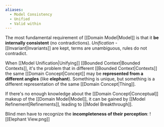 ```yaml
---
aliases:
  - Model Consistency
  - Unified
  - Valid within
---
```

The most fundamental requirement of [[Domain Model|Model]] is that it **be internally consistent** (no contradictions). *Unification* - [[Invariant|Invariants]] are kept, terms are unambiguous, rules do not contradict.

When [[Model Unification|Unifying]] [[Bounded Context|Bounded Contexts]], it's the problem that in different [[Bounded Context|Contexts]] the same [[Domain Concept|Concept]] may be **represented from a different angles** (like **elephant**). Something is unique, but something is a different representation of the same [[Domain Concept|Thing]].

If there's no enough knowledge about the [[Domain Concept|Conceptual]] makeup of the [[Domain Model|Model]], it can be gained by [[Model Refinement|Refinements]], leading to [[Model Breakthrough]].

Blind men have to recognize the **incompleteness of their perception**:
![[Elephant View.png]]